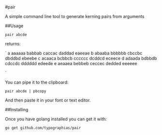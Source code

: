 #pair

A simple command line tool to generate kerning pairs from arguments

##Usage

`pair abcde`

returns:

`
a
aaaaaa babbab caccac daddad eaeeae
b
abaaba bbbbbb cbccbc dbddbd ebeebe
c
acaaca bcbbcb cccccc dcddcd eceece
d
adaada bdbbdb cdccdc dddddd edeede
e
aeaaea bebbeb ceccec dedded eeeeee

`

You can pipe it to the clipboard:

`pair abcde | pbcopy`

And then paste it in your font or text editor.

##Installing

Once you have golang installed you can get it with:

`go get github.com/typographias/pair`
